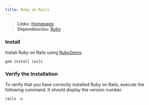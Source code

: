 ```yaml
---
title: Ruby on Rails
---
```



> **Links:** [Homepage](http://rubyonrails.org/)  
> **Dependencies:** [Ruby](/ruby/)


### Install

Install Ruby on Rails using [RubyGems](http://rubygems.org/).

	gem install rails


### Verify the Installation

To verify that you have correctly installed Ruby on Rails, execute the following command. It should display the version number.

	rails -v
